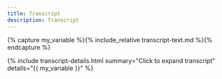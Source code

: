 ```yaml
---
title: Transcript
description: Transcript
---
```



{% capture my_variable %}{% include_relative transcript-text.md %}{% endcapture %}

{% include transcript-details.html 
  summary="Click to expand transcript"
  details="{{ my_variable }}"
%}

